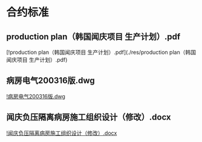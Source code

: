 # 合约标准
## production plan（韩国闻庆项目 生产计划）.pdf
[!production plan（韩国闻庆项目 生产计划）.pdf](./res/production plan（韩国闻庆项目 生产计划）.pdf)
## 病房电气200316版.dwg
[!病房电气200316版.dwg](./res/病房电气200316版.dwg)
## 闻庆负压隔离病房施工组织设计（修改）.docx
[!闻庆负压隔离病房施工组织设计（修改）.docx](./res/闻庆负压隔离病房施工组织设计（修改）.docx)
